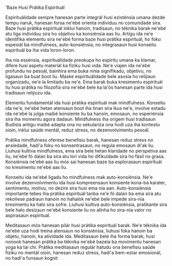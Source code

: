 'Baze Husi Prátika Espirituál

Espirituálidade sempre hanesan parte integrál husi ezisténsia umana dezde tempu naruk, hanesan forsa ne'ebé orienta indivíduu no comunidade sira. Baze husi prátika espirituál inklui hanoin, tradisaun, no téknika barak ne'ebé atu liga indivíduu sira ho objetivu ka konsiénsia aas liu. Artigu ida ne'e identifika elementu sira ne'ebé forma baze husi prátika espirituál, ho foku espesiál ba mindfulness, auto-konsiénsia, no integrasaun husi konseitu espirituál ba iha vida loron-loron.

Iha nia essénsia, espirituálidade preokupa ho espíritu umana ka klamar, difere husi aspetu materiál ka fiziku husi vida. Ne'e viajen ida ne'ebé profundu no pesoál, bainhira ema buka ninia signifikadu, objetivu, no ligasaun ba buat boot liu. Maske espirituálidade bele asosia ho relijiaun organizadu, ne'e la limitadu ba ne'e. Ema barak buka kresimentu espirituál liu husi prátika no filozofia sira ne'ebé bele ka la'ós hanesan parte ida husi tradisaun relijiozu ida.

Elementu fundamentál ida husi prátika espirituál mak mindfulness. Konseitu ida ne'e, ne'ebé hetan atensaun boot iha tinan sira ikus ne'e, involve estadu ida ne'ebé la julga maibé konsiente liu ba hanoin, emosaun, no esperiénsia sira iha momentu agora dadaun. Mindfulness iha origem husi tradisaun Budista antigu maibé adapta ona no sekulariza ona hodi uza iha kontestu oioin, inklui saúde mentál, reduz stress, no dezenvolvimentu pesoál.

Prátika mindfulness oferese benefísiu barak, hanesan reduz stress no ansiedade, hadi'a foku no konsentrasaun, no regula emosaun di'ak liu. Liuhusi kultiva mindfulness, ema sira bele hetan klaridade no perspetiva aas liu, ne'ebé fó dalan ba sira atu lori vida ho difikuldade sira ho fásil no grasa. Konsiénsia ne'ebé aas liu mós sai hanesan baze ba esplorasaun espirituál no kresimentu ne'ebé aas liu.

Konseitu ida ne'ebé ligadu ho mindfulness mak auto-konsiénsia. Ne'e involve dezenvolvimentu ida husi kompreensaun konsiente kona-ba karater, sentimentu, motivu, no dezire sira husi ema nia aan. Auto-konsiénsia importante tebes iha prátika espirituál tanba ne'e fó dalan ba ema sira atu rekoñese padraun hanoin no hahalok ne'ebé bele impede sira-nia kresimentu ka halo sira sofre. Liuhusi kultiva auto-konsiénsia, pratikante sira bele halo desizaun ne'ebé konsiente liu no alinha ho sira-nia valor no aspirasaun espirituál.

Meditasaun mós hanesan pilár husi prátika espirituál barak. Ne'e téknika ida ne'ebé uza hodi treina atensaun no konsiénsia, liuhusi foka hanoin ba objetu, hanoin, ka atividade ida. Meditasaun bele iha forma barak, husi nonook hanesan prátika ba téknika ne'ebé bazeia ba movimentu hanesan yoga ka tai chi. Prátika meditasaun regulár hatudu ona benefísiu saúde fiziku no mentál oioin, hanesan reduz stress, hadi'a bem-estar emosionál, no hadi'a funsaun kognit